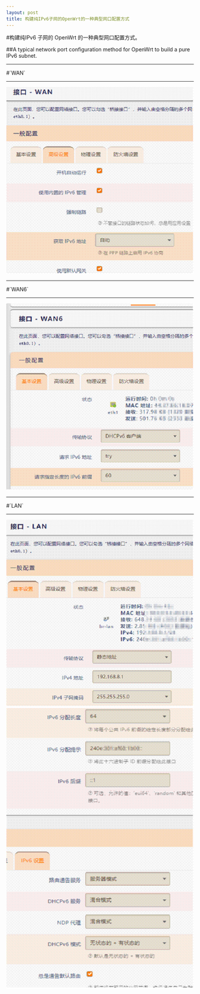 ```yaml
---
layout: post
title: 构建纯IPv6子网的OpenWrt的一种典型网口配置方式
---
```


#构建纯IPv6 子网的 OpenWrt  的一种典型网口配置方式。

##A typical network port configuration method for OpenWrt to build a pure IPv6 subnet.

<hr>
#`WAN`
<hr>

![WAN](media/pic/image002.gif)

<hr>
#`WAN6`
<hr>

![WAN6](media/pic/image004.gif)

<hr>
#`LAN`
<hr>

![LAN1](media/pic/image006.gif)
![LAN2](media/pic/image008.gif)



